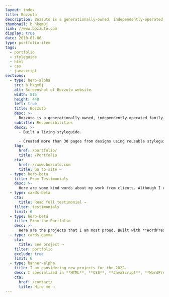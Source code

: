 ```yaml
---
layout: index
title: Bozzuto
description: Bozzuto is a generationally-owned, independently-operated family business, and a diversified real estate company celebrated for developments, construction, property management and homebuilding. The website runs on WordPress.
thumbnail: b_hkqm0j
link: //www.bozzuto.com
display: true
date: 2010-01-06
type: portfolio-item
tags:
  - portfolio
  - styleguide
  - html
  - css
  - javascript
sections:
  - type: hero-alpha
    src: b_hkqm0j
    alt: Screenshot of Bozzuto website.
    width: 815
    height: 448
    left: true
    title: Bozzuto
    desc: >-
      Bozzuto is a generationally-owned, independently-operated family business, and a diversified real estate company celebrated for developments, construction, property management and homebuilding. The website runs on WordPress.
    subtitle: Responsibilities
    desc2: >-
      - Built a living styleguide.

      - Created more than 30 pages from designs using reusable styleguide components.
    tag:
      href: /portfolio/
      title: /Portfolio
    cta:
      href: //www.bozzuto.com
      title: Go to site ⇢
  - type: hero-beta
    title: From Testimonials
    desc: >-
      Here are some kind words about my work from clients. Although I collaborated with clients from more than 10 countries, most of them come from **The United States**.
  - type: cards-beta
    cta:
      title: Read full testimonial ⇢
    filter: testimonials
    limit: 6
  - type: hero-beta
    title: From the Portfolio
    desc: >-
      Here are the projects that I am most proud. Built with **WordPress**, **Shopify**, **Jekyll**, and **Hugo**, among others.
  - type: cards-gamma
    cta:
      title: See project ⇢
    filter: portfolio
    exclude: true
    limit: 6
  - type: banner-alpha
    title: I am considering new projects for the 2022.
    desc: I specialized in **HTML**, **CSS**, **JavaScript**, **WordPress**, **Shopify**, and **JAMstack** technologies.
    cta:
      href: /contact/
      title: Hire me ⇢
---
```

